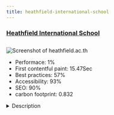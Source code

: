 ```yaml
---
title: heathfield-international-school
---
```


<div style="height: 3rem">
  <a href="http://www.heathfield.ac.th/"><h3>Heathfield International School</h3></a>
</div>
<img loading="lazy" src="/images/thumbs/heathfield.ac.th.jpg" alt="Screenshot of heathfield.ac.th" />
<ul>
  <li>Performace: 1%</li>
  <li>
    First contentful paint:
    15.47Sec
  </li>
  <li>Best practices: 57%</li>
  <li>Accessibility: 93%</li>
  <li>SEO: 90%</li>
  <li>carbon footprint: 0.832</li>
</ul>
<details>
  <summary>Description</summary>
  <p>Heathfield International School was formed from Lord Shaftesbury international School in 2007. In a partnership with Heathfield School UK, in Kidderminster

The name of the school is Heathfield International School, Bangkok (HISB)

The purpose of the School is to provide a quality of the English educational curriculum program with instruction in English based on the English National Curriculum, with necessary modifications required to meet the needs of the International composition of the pupil body. The School is a private educational institution established primarily for English speaking dependent children of families residing in Bangkok and for such other pupils as meet the establish entrance requirements.

Heathfield International School, Bangkok (HISB) is a Nursery to Year 12 Coeducational, non faith school located at 10/22 Moo 4 Ramkhamhaeng Road, Saphansung, Bangkok 10240, Thailand.Use Joomla! +  FLEXIContent  good CCK we develop Food Table Menu for the Week it Easy for User add content</p>
</details>

